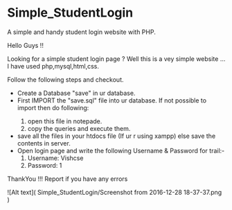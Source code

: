 # Simple_StudentLogin
A simple and handy student login website with PHP.

Hello Guys !!

Looking for a simple student login page ? Well this is a vey simple website ... 
I have used php,mysql,html,css.

Follow the following steps and checkout.
<ul>
<li> Create a Database "save" in ur database.</li>
<li> First IMPORT the "save.sql" file into ur database. If not possible to import then do following: </li>
<ol>
   <li>open this file in notepade. </li>
   <li>copy the queries and execute them. </li>
</ol>
<li> save all the files in your htdocs file (If ur r using xampp) else save the contents in server.</li>
<li> Open login page and write the following Username & Password for trail:-
<ol>
	<li>	Username: Vishcse </li>
	<li>	Password: 1 </li>
</ol>
</li>
</ul>
ThankYou !!! Report if you have any errors


![Alt text]( Simple_StudentLogin/Screenshot from 2016-12-28 18-37-37.png )
